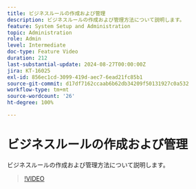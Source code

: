 ```yaml
---
title: ビジネスルールの作成および管理
description: ビジネスルールの作成および管理方法について説明します。
feature: System Setup and Administration
topic: Administration
role: Admin
level: Intermediate
doc-type: Feature Video
duration: 212
last-substantial-update: 2024-08-27T00:00:00Z
jira: KT-16025
exl-id: 856ec1cd-3099-419d-aec7-6ead21fc85b1
source-git-commit: d17df7162ccaab6b62db34209f50131927c0a532
workflow-type: tm+mt
source-wordcount: '26'
ht-degree: 100%

---
```


# ビジネスルールの作成および管理

ビジネスルールの作成および管理方法について説明します。

>[!VIDEO](https://video.tv.adobe.com/v/3433105/?quality=12&learn=on&enablevpops)
